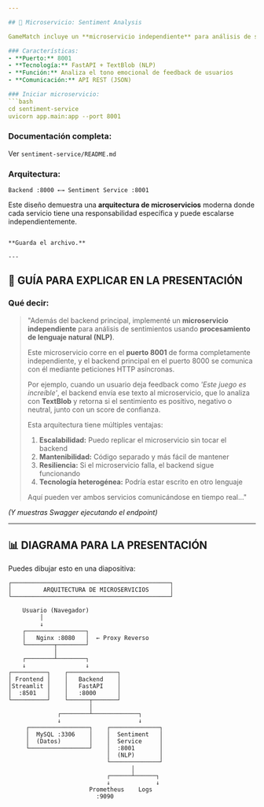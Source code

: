 ```yaml
---

## 🧠 Microservicio: Sentiment Analysis

GameMatch incluye un **microservicio independiente** para análisis de sentimientos.

### Características:
- **Puerto:** 8001
- **Tecnología:** FastAPI + TextBlob (NLP)
- **Función:** Analiza el tono emocional de feedback de usuarios
- **Comunicación:** API REST (JSON)

### Iniciar microservicio:
```bash
cd sentiment-service
uvicorn app.main:app --port 8001
```

### Documentación completa:
Ver `sentiment-service/README.md`

### Arquitectura:
```
Backend :8000 ←→ Sentiment Service :8001
```

Este diseño demuestra una **arquitectura de microservicios** moderna donde cada servicio tiene una responsabilidad específica y puede escalarse independientemente.
```

**Guarda el archivo.**

---
```


## 🎤 **GUÍA PARA EXPLICAR EN LA PRESENTACIÓN**

### **Qué decir:**

> "Además del backend principal, implementé un **microservicio independiente** para análisis de sentimientos usando **procesamiento de lenguaje natural (NLP)**.
>
> Este microservicio corre en el **puerto 8001** de forma completamente independiente, y el backend principal en el puerto 8000 se comunica con él mediante peticiones HTTP asíncronas.
>
> Por ejemplo, cuando un usuario deja feedback como _'Este juego es increíble'_, el backend envía ese texto al microservicio, que lo analiza con **TextBlob** y retorna si el sentimiento es positivo, negativo o neutral, junto con un score de confianza.
>
> Esta arquitectura tiene múltiples ventajas:
>
> 1. **Escalabilidad:** Puedo replicar el microservicio sin tocar el backend
> 2. **Mantenibilidad:** Código separado y más fácil de mantener
> 3. **Resiliencia:** Si el microservicio falla, el backend sigue funcionando
> 4. **Tecnología heterogénea:** Podría estar escrito en otro lenguaje
>
> Aquí pueden ver ambos servicios comunicándose en tiempo real..."

_(Y muestras Swagger ejecutando el endpoint)_

---

## 📊 **DIAGRAMA PARA LA PRESENTACIÓN**

Puedes dibujar esto en una diapositiva:

```
┌─────────────────────────────────────────────┐
│         ARQUITECTURA DE MICROSERVICIOS      │
└─────────────────────────────────────────────┘

    Usuario (Navegador)
         │
         ↓
    ┌─────────────────┐
    │   Nginx :8080   │  ← Proxy Reverso
    └────────┬────────┘
             │
    ┌────────┴────────┐
    ↓                 ↓
┌──────────┐    ┌──────────────┐
│ Frontend │    │   Backend    │
│Streamlit │    │   FastAPI    │
│  :8501   │    │   :8000      │
└──────────┘    └──────┬───────┘
                       │
              ┌────────┴─────────────┐
              ↓                      ↓
     ┌─────────────────┐    ┌──────────────┐
     │  MySQL :3306    │    │  Sentiment   │
     │  (Datos)        │    │  Service     │
     └─────────────────┘    │  :8001       │
                            │  (NLP)       │
                            └──────────────┘
                                   │
                            ┌──────┴──────┐
                            ↓             ↓
                       Prometheus    Logs
                         :9090
```
